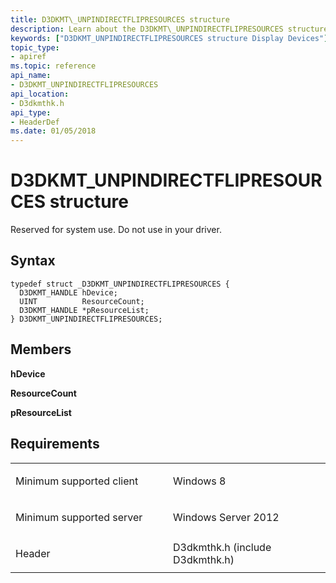 ```yaml
---
title: D3DKMT\_UNPINDIRECTFLIPRESOURCES structure
description: Learn about the D3DKMT\_UNPINDIRECTFLIPRESOURCES structure, which is reserved for system use. Do not use in your driver.
keywords: ["D3DKMT_UNPINDIRECTFLIPRESOURCES structure Display Devices"]
topic_type:
- apiref
ms.topic: reference
api_name:
- D3DKMT_UNPINDIRECTFLIPRESOURCES
api_location:
- D3dkmthk.h
api_type:
- HeaderDef
ms.date: 01/05/2018
---
```


# D3DKMT\_UNPINDIRECTFLIPRESOURCES structure


Reserved for system use. Do not use in your driver.

## Syntax

```ManagedCPlusPlus
typedef struct _D3DKMT_UNPINDIRECTFLIPRESOURCES {
  D3DKMT_HANDLE hDevice;
  UINT          ResourceCount;
  D3DKMT_HANDLE *pResourceList;
} D3DKMT_UNPINDIRECTFLIPRESOURCES;
```

## Members

**hDevice**

**ResourceCount**

**pResourceList**

## Requirements

<table>
<colgroup>
<col width="50%" />
<col width="50%" />
</colgroup>
<tbody>
<tr class="odd">
<td align="left"><p>Minimum supported client</p></td>
<td align="left"><p>Windows 8</p></td>
</tr>
<tr class="even">
<td align="left"><p>Minimum supported server</p></td>
<td align="left"><p>Windows Server 2012</p></td>
</tr>
<tr class="odd">
<td align="left"><p>Header</p></td>
<td align="left">D3dkmthk.h (include D3dkmthk.h)</td>
</tr>
</tbody>
</table>

 

 





